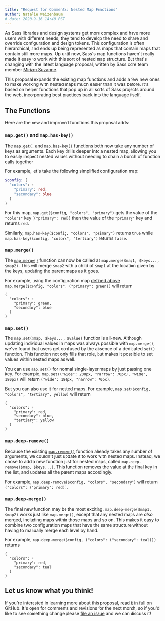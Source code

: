 ```yaml
---
title: "Request for Comments: Nested Map Functions"
author: Natalie Weizenbaum
# date: 2020-9-16 14:40 PST
---
```


As Sass libraries and design systems get more complex and have more users with
different needs, they tend to develop the need to share and override
configuration and design tokens. This configuration is often hierarchical, and
ends up being represented as maps that contain maps that contain still more
maps. Up until now, Sass's map functions haven't really made it easy to work
with this sort of nested map structure. But that's changing with the latest
language proposal, written by Sass core team member [Miriam Suzanne].

[Miriam Suzanne]: https://www.miriamsuzanne.com/

This proposal expands the existing map functions and adds a few new ones to make
working with nested maps much easier than it was before. It's based on helper
functions that pop up in all sorts of Sass projects around the web,
incorporating best practices back into the language itself.

## The Functions

Here are the new and improved functions this proposal adds:

### `map.get()` and `map.has-key()`

The [`map.get()`] and [`map.has-key()`] functions both now take any number of
keys as arguments. Each key drills deeper into a nested map, allowing you to
easily inspect nested values without needing to chain a bunch of function calls
together.

[`map.get()`]: https://sass-lang.com/documentation/modules/map#get
[`map.has-key()`]: https://sass-lang.com/documentation/modules/map#has-key

For example, let's take the following simplified configuration map:

```scss
$config: (
  "colors": (
    "primary": red,
    "secondary": blue
  )
)
```

For this map, `map.get($config, "colors", "primary")` gets the value of the
`"colors"` key (`("primary": red)`) then the value of the `"primary"` key and
returns `red`.

Similarly, `map.has-key($config, "colors", "primary")` returns `true` while
`map.has-key($config, "colors", "tertiary")` returns `false`.

### `map.merge()`

The [`map.merge()`] function can now be called as `map.merge($map1, $keys...,
$map2)`. This will merge `$map2` with a child of `$map1` at the location given
by the keys, updating the parent maps as it goes.

[`map.merge()`]: https://sass-lang.com/documentation/modules/map#merge

For example, using the configuration map [defined above] `map.merge($config,
"colors", ("primary": green))` will return

[defined above]: #map-get-and-map-has-key

```
(
  "colors": (
    "primary": green,
    "secondary": blue
  )
)
```

### `map.set()`

The `map.set($map, $keys..., $value)` function is all-new. Although updating
individual values in maps was always possible with `map.merge()`, we've found
that users get confused by the absence of a dedicated `set()` function. This
function not only fills that role, but makes it possible to set values within
nested maps as well.

You can use `map.set()` for normal single-layer maps by just passing one key.
For example, `map.set(("wide": 200px, "narrow": 70px), "wide", 180px)` will
return `("wide": 180px, "narrow": 70px)`.

But you can also use it for nested maps. For example, `map.set($config,
"colors", "tertiary", yellow)` will return

```
(
  "colors": (
    "primary": red,
    "secondary": blue,
    "tertiary": yellow
  )
)
```

### `map.deep-remove()`

Because the existing [`map.remove()`] function already takes any number of
arguments, we couldn't just update it to work with nested maps. Instead, we
chose to add a new function just for nested maps, called `map.deep-remove($map,
$keys...)`. This function removes the value at the final key in the list, and
updates all the parent maps accordingly.

[`map.remove()`]: https://sass-lang.com/documentation/modules/map#remove

For example, `map.deep-remove($config, "colors", "secondary")` will return
`("colors": ("primary": red))`.

### `map.deep-merge()`

The final new function may be the most exciting. `map.deep-merge($map1, $map2)`
works just like `map.merge()`, except that any nested maps are *also* merged,
including maps within those maps and so on. This makes it easy to combine two
configuration maps that have the same structure without having to manually merge
each level by hand.

For example, `map.deep-merge($config, ("colors": ("secondary": teal)))` returns

```
(
  "colors": (
    "primary": red,
    "secondary": teal
  )
)
```

## Let us know what you think!

If you're interested in learning more about this proposal, [read it in full] on
GitHub. It's open for comments and revisions for the next month, so if you'd
like to see something change please [file an issue] and we can discuss it!

[read it in full]: https://github.com/sass/sass/tree/main/accepted/nested-map-functions.md
[file an issue]: https://github.com/sass/sass/issues/new
